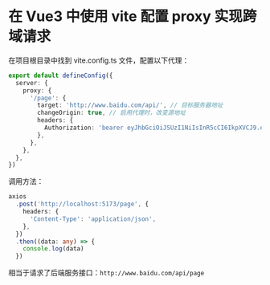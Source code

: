 # 在 Vue3 中使用 vite 配置 proxy 实现跨域请求

在项目根目录中找到 vite.config.ts 文件，配置以下代理：

```typescript
export default defineConfig({
  server: {
    proxy: {
      '/page': {
        target: 'http://www.baidu.com/api/', // 目标服务器地址
        changeOrigin: true, // 启用代理时，改变源地址
        headers: {
          Authorization: 'bearer eyJhbGciOiJSUzI1NiIsInR5cCI6IkpXVCJ9.eyJleHAi', //设置请求报头
        },
      },
    },
  },
})
```

调用方法：

```typescript
axios
  .post('http://localhost:5173/page', {
    headers: {
      'Content-Type': 'application/json',
    },
  })
  .then((data: any) => {
    console.log(data)
  })
```

相当于请求了后端服务接口：`http://www.baidu.com/api/page`
